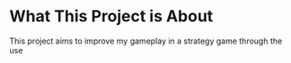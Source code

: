 # What This Project is About
This project aims to improve my gameplay in a strategy game through the use
